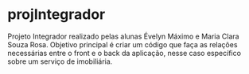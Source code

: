 # projIntegrador
Projeto Integrador realizado pelas alunas Évelyn Máximo e Maria Clara Souza Rosa.
Objetivo principal é criar um código que faça as relações necessárias entre o front e o back da aplicação, nesse caso específico sobre um serviço de imobiliária.
